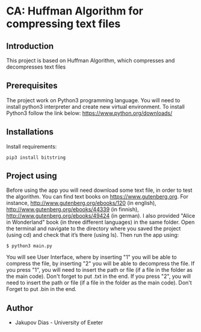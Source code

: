 # CA: Huffman Algorithm for compressing text files
## Introduction
This project is based on Huffman Algorithm, which compresses and decompresses text files
## Prerequisites
The project work on Python3 programming language. You will need to install python3 interpreter and create new virtual environment. To install Python3 follow the link below:
https://www.python.org/downloads/

## Installations
Install requirements:

`pip3 install bitstring`
## Project using
Before using the app you will need download some text file, in order to test the algorithm. You can find text books on https://www.gutenberg.org. For instance, http://www.gutenberg.org/ebooks/120 (in english), http://www.gutenberg.org/ebooks/44339 (in finnish), http://www.gutenberg.org/ebooks/49424 (in german). I also provided "Alice in Wonderland" book (in three different languages) in the same folder. Open the terminal and navigate to the directory where you saved the project (using cd) and check that it’s there (using ls). Then run the app using:

`$ python3 main.py`

You will see User Interface, where by inserting "1" you will be able to compress the file, by inserting "2" you will be able to decompress the file. If you press "1", you will need to insert the path or file (if a file in the folder as the main code). Don't forget to put .txt in the end. If you press "2", you will need to insert the path or file (if a file in the folder as the main code). Don't Forget to put .bin in the end.

## Author
+ Jakupov Dias - University of Exeter 
